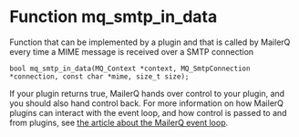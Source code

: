 # Function mq_smtp_in_data

Function that can be implemented by a plugin and that is called by MailerQ every time a MIME message is received over a SMTP connection

```
bool mq_smtp_in_data(MQ_Context *context, MQ_SmtpConnection *connection, const char *mime, size_t size);

```

If your plugin returns true, MailerQ hands over control to your plugin, and you should also hand control back. For more information on how MailerQ plugins can interact with the event loop, and how control is passed to and from plugins, see [the article about the MailerQ event loop](/documentation/eventloop).